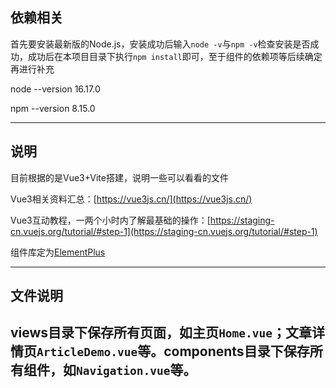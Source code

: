 
## 依赖相关
首先要安装最新版的Node.js，安装成功后输入`node -v`与`npm -v`检查安装是否成功，成功后在本项目目录下执行`npm install`即可，至于组件的依赖项等后续确定再进行补充

node --version 16.17.0

npm --version 8.15.0

-----------------------
## 说明

目前根据的是Vue3+Vite搭建，说明一些可以看看的文件

Vue3相关资料汇总：[https://vue3js.cn/](https://vue3js.cn/)

Vue3互动教程，一两个小时内了解最基础的操作：[https://staging-cn.vuejs.org/tutorial/#step-1](https://staging-cn.vuejs.org/tutorial/#step-1)

组件库定为[ElementPlus](https://element-plus.gitee.io/zh-CN/)

-------------------------
## 文件说明

views目录下保存所有页面，如主页`Home.vue`；文章详情页`ArticleDemo.vue`等。components目录下保存所有组件，如`Navigation.vue`等。
-------------------------
